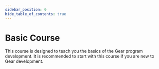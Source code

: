 ```yaml
---
sidebar_position: 0
hide_table_of_contents: true
---
```


# Basic Course

This course is designed to teach you the basics of the Gear program development. It is recommended to start with this course if you are new to Gear development.

